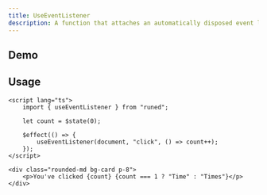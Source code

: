 ```yaml
---
title: UseEventListener
description: A function that attaches an automatically disposed event listener.
---
```


<script>
import { UseEventListenerDemo } from '$lib/components/demos';
</script>

## Demo

<UseEventListenerDemo />

## Usage

```svelte
<script lang="ts">
	import { useEventListener } from "runed";

	let count = $state(0);

	$effect(() => {
		useEventListener(document, "click", () => count++);
	});
</script>

<div class="rounded-md bg-card p-8">
	<p>You've clicked {count} {count === 1 ? "Time" : "Times"}</p>
</div>
```
